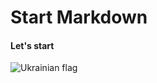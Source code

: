 # Start Markdown

#### Let's start

![Ukrainian flag](https://upload.wikimedia.org/wikipedia/commons/d/d2/Flag_of_Ukraine.png)
